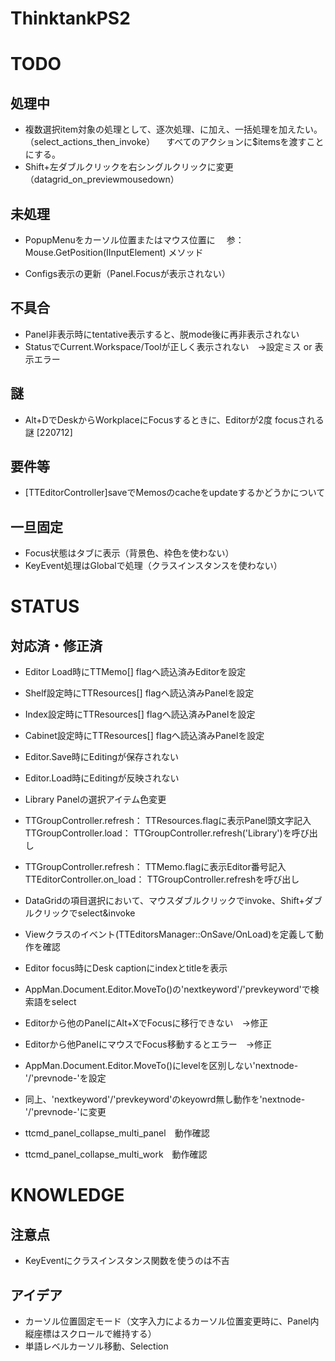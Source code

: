 # ThinktankPS2

# TODO
## 処理中
- 複数選択item対象の処理として、逐次処理、に加え、一括処理を加えたい。（select_actions_then_invoke）
　すべてのアクションに$itemsを渡すことにする。
- Shift+左ダブルクリックを右シングルクリックに変更（datagrid_on_previewmousedown）

## 未処理
- PopupMenuをカーソル位置またはマウス位置に
　参：Mouse.GetPosition(IInputElement) メソッド
　

- Configs表示の更新（Panel.Focusが表示されない）

## 不具合
- Panel非表示時にtentative表示すると、脱mode後に再非表示されない
- StatusでCurrent.Workspace/Toolが正しく表示されない　→設定ミス or 表示エラー

## 謎
- Alt+DでDeskからWorkplaceにFocusするときに、Editorが2度 focusされる謎 [220712]

## 要件等
- [TTEditorController]saveでMemosのcacheをupdateするかどうかについて

## 一旦固定
- Focus状態はタブに表示（背景色、枠色を使わない）
- KeyEvent処理はGlobalで処理（クラスインスタンスを使わない）

# STATUS 
## 対応済・修正済
- Editor Load時にTTMemo[] flagへ読込済みEditorを設定
- Shelf設定時にTTResources[] flagへ読込済みPanelを設定
- Index設定時にTTResources[] flagへ読込済みPanelを設定
- Cabinet設定時にTTResources[] flagへ読込済みPanelを設定

- Editor.Save時にEditingが保存されない
- Editor.Load時にEditingが反映されない

- Library Panelの選択アイテム色変更
- TTGroupController.refresh：   TTResources.flagに表示Panel頭文字記入 
  TTGroupController.load：      TTGroupController.refresh('Library')を呼び出し
- TTGroupController.refresh：   TTMemo.flagに表示Editor番号記入
  TTEditorController.on_load：  TTGroupController.refreshを呼び出し

- DataGridの項目選択において、マウスダブルクリックでinvoke、Shift+ダブルクリックでselect&invoke

- Viewクラスのイベント(TTEditorsManager::OnSave/OnLoad)を定義して動作を確認
- Editor focus時にDesk captionにindexとtitleを表示
- AppMan.Document.Editor.MoveTo()の'nextkeyword'/'prevkeyword'で検索語をselect
- Editorから他のPanelにAlt+XでFocusに移行できない　→修正
- Editorから他PanelにマウスでFocus移動するとエラー　→修正

- AppMan.Document.Editor.MoveTo()にlevelを区別しない'nextnode-'/'prevnode-'を設定
- 同上、'nextkeyword'/'prevkeyword'のkeyowrd無し動作を'nextnode-'/'prevnode-'に変更
- ttcmd_panel_collapse_multi_panel　動作確認
- ttcmd_panel_collapse_multi_work　動作確認

# KNOWLEDGE
## 注意点
- KeyEventにクラスインスタンス関数を使うのは不吉 

## アイデア
- カーソル位置固定モード（文字入力によるカーソル位置変更時に、Panel内縦座標はスクロールで維持する）
- 単語レベルカーソル移動、Selection

